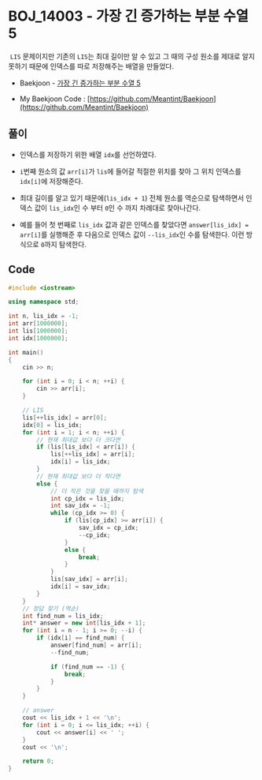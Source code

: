 # BOJ_14003 - 가장 긴 증가하는 부분 수열 5

&nbsp;`LIS` 문제이지만 기존의 `LIS`는 최대 길이만 알 수 있고 그 때의 구성 원소를 제대로 알지 못하기 때문에 인덱스를 따로 저장해주는 배열을 만들었다.

- Baekjoon - [가장 긴 증가하는 부분 수열 5](https://www.acmicpc.net/problem/14003)

- My Baekjoon Code : [https://github.com/Meantint/Baekjoon](https://github.com/Meantint/Baekjoon)

## 풀이

- 인덱스를 저장하기 위한 배열 `idx`를 선언하였다.

- `i`번째 원소의 값 `arr[i]`가 `lis`에 들어갈 적절한 위치를 찾아 그 위치 인덱스를 `idx[i]`에 저장해준다.

- 최대 길이를 알고 있기 때문에(`lis_idx + 1`) 전체 원소를 역순으로 탐색하면서 인덱스 값이 `lis_idx`인 수 부터 `0`인 수 까지 차례대로 찾아나간다.

- 예를 들어 첫 번째로 `lis_idx` 값과 같은 인덱스를 찾았다면 `answer[lis_idx] = arr[i]`를 실행해준 후 다음으로 인덱스 값이 `--lis_idx`인 수를 탐색한다. 이런 방식으로 `0`까지 탐색한다.

## Code

```cpp
#include <iostream>

using namespace std;

int n, lis_idx = -1;
int arr[1000000];
int lis[1000000];
int idx[1000000];

int main()
{
    cin >> n;

    for (int i = 0; i < n; ++i) {
        cin >> arr[i];
    }

    // LIS
    lis[++lis_idx] = arr[0];
    idx[0] = lis_idx;
    for (int i = 1; i < n; ++i) {
        // 현재 최대값 보다 더 크다면
        if (lis[lis_idx] < arr[i]) {
            lis[++lis_idx] = arr[i];
            idx[i] = lis_idx;
        }
        // 현재 최대값 보다 더 작다면
        else {
            // 더 작은 것을 찾을 때까지 탐색
            int cp_idx = lis_idx;
            int sav_idx = -1;
            while (cp_idx >= 0) {
                if (lis[cp_idx] >= arr[i]) {
                    sav_idx = cp_idx;
                    --cp_idx;
                }
                else {
                    break;
                }
            }
            lis[sav_idx] = arr[i];
            idx[i] = sav_idx;
        }
    }
    // 정답 찾기 (역순)
    int find_num = lis_idx;
    int* answer = new int[lis_idx + 1];
    for (int i = n - 1; i >= 0; --i) {
        if (idx[i] == find_num) {
            answer[find_num] = arr[i];
            --find_num;

            if (find_num == -1) {
                break;
            }
        }
    }

    // answer
    cout << lis_idx + 1 << '\n';
    for (int i = 0; i <= lis_idx; ++i) {
        cout << answer[i] << ' ';
    }
    cout << '\n';

    return 0;
}
```
